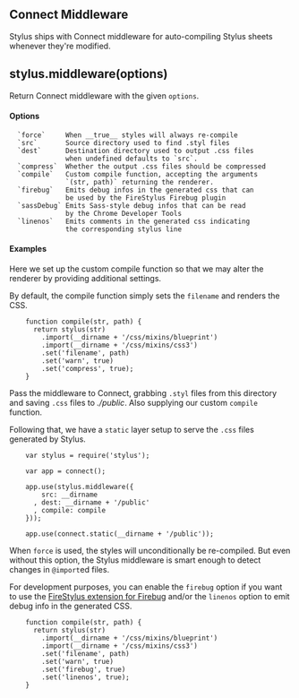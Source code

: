 
## Connect Middleware

 Stylus ships with Connect middleware for auto-compiling Stylus sheets whenever they're modified.

## stylus.middleware(options)

 Return Connect middleware with the given `options`.

#### Options

      `force`     When __true__ styles will always re-compile
      `src`       Source directory used to find .styl files
      `dest`      Destination directory used to output .css files
                  when undefined defaults to `src`.
      `compress`  Whether the output .css files should be compressed
      `compile`   Custom compile function, accepting the arguments
                  `(str, path)` returning the renderer.
      `firebug`   Emits debug infos in the generated css that can
                  be used by the FireStylus Firebug plugin
      `sassDebug` Emits Sass-style debug infos that can be read
                  by the Chrome Developer Tools
      `linenos`   Emits comments in the generated css indicating
                  the corresponding stylus line

#### Examples
 
 Here we set up the custom compile function so that we may
 alter the renderer by providing additional settings.
 
 By default, the compile function simply sets the `filename`
 and renders the CSS.
 
        function compile(str, path) {
          return stylus(str)
            .import(__dirname + '/css/mixins/blueprint')
            .import(__dirname + '/css/mixins/css3')
            .set('filename', path)
            .set('warn', true)
            .set('compress', true);
        }
 
 Pass the middleware to Connect, grabbing `.styl` files from this directory
 and saving `.css` files to _./public_. Also supplying our custom `compile` function.
 
 Following that, we have a `static` layer setup to serve the `.css`
 files generated by Stylus.
 
        var stylus = require('stylus');
 
        var app = connect();

        app.use(stylus.middleware({
            src: __dirname
          , dest: __dirname + '/public'
          , compile: compile
        }));

        app.use(connect.static(__dirname + '/public'));

 When `force` is used, the styles will unconditionally be re-compiled. But even without this option, the Stylus middleware is smart enough to detect changes in `@import`ed files.

 For development purposes, you can enable the `firebug` option if you want to
 use the [FireStylus extension for Firebug](//github.com/LearnBoost/stylus/blob/master/docs/firebug.md) 
 and/or the `linenos` option to emit debug info in the generated CSS.

        function compile(str, path) {
          return stylus(str)
            .import(__dirname + '/css/mixins/blueprint')
            .import(__dirname + '/css/mixins/css3')
            .set('filename', path)
            .set('warn', true)
            .set('firebug', true)
            .set('linenos', true);
        }
